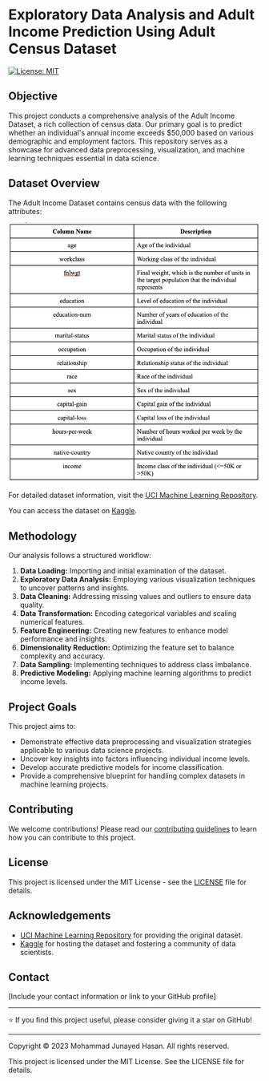 # Exploratory Data Analysis and Adult Income Prediction Using Adult Census Dataset

[![License: MIT](https://img.shields.io/badge/License-MIT-yellow.svg)](https://opensource.org/licenses/MIT)

## Objective

This project conducts a comprehensive analysis of the Adult Income Dataset, a rich collection of census data. Our primary goal is to predict whether an individual's annual income exceeds $50,000 based on various demographic and employment factors. This repository serves as a showcase for advanced data preprocessing, visualization, and machine learning techniques essential in data science.

## Dataset Overview

The Adult Income Dataset contains census data with the following attributes:

![Description of the dataset](Images/data%20description.png)

For detailed dataset information, visit the [UCI Machine Learning Repository](https://archive.ics.uci.edu/dataset/2/adult).

You can access the dataset on [Kaggle](https://www.kaggle.com/datasets/wenruliu/adult-income-dataset).

## Methodology

Our analysis follows a structured workflow:

1. **Data Loading:** Importing and initial examination of the dataset.
2. **Exploratory Data Analysis:** Employing various visualization techniques to uncover patterns and insights.
3. **Data Cleaning:** Addressing missing values and outliers to ensure data quality.
4. **Data Transformation:** Encoding categorical variables and scaling numerical features.
5. **Feature Engineering:** Creating new features to enhance model performance and insights.
6. **Dimensionality Reduction:** Optimizing the feature set to balance complexity and accuracy.
7. **Data Sampling:** Implementing techniques to address class imbalance.
8. **Predictive Modeling:** Applying machine learning algorithms to predict income levels.

## Project Goals

This project aims to:
- Demonstrate effective data preprocessing and visualization strategies applicable to various data science projects.
- Uncover key insights into factors influencing individual income levels.
- Develop accurate predictive models for income classification.
- Provide a comprehensive blueprint for handling complex datasets in machine learning projects.


## Contributing

We welcome contributions! Please read our [contributing guidelines](CONTRIBUTING.md) to learn how you can contribute to this project.

## License

This project is licensed under the MIT License - see the [LICENSE](LICENSE) file for details.

## Acknowledgements

- [UCI Machine Learning Repository](https://archive.ics.uci.edu/) for providing the original dataset.
- [Kaggle](https://www.kaggle.com/) for hosting the dataset and fostering a community of data scientists.

## Contact

[Include your contact information or link to your GitHub profile]

---

⭐️ If you find this project useful, please consider giving it a star on GitHub!

---

Copyright © 2023 Mohammad Junayed Hasan. All rights reserved.

This project is licensed under the MIT License. See the LICENSE file for details.
